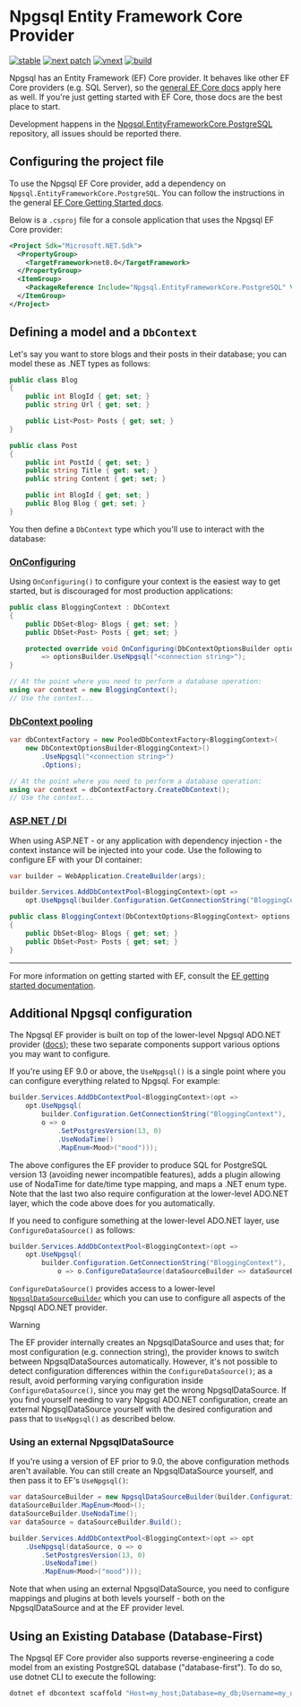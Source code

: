 # Npgsql Entity Framework Core Provider

[![stable](https://img.shields.io/nuget/v/Npgsql.EntityFrameworkCore.PostgreSQL.svg?label=stable)](https://www.nuget.org/packages/Npgsql.EntityFrameworkCore.PostgreSQL/)
[![next patch](https://img.shields.io/myget/npgsql/v/Npgsql.EntityFrameworkCore.PostgreSQL.svg?label=next%20patch)](https://www.myget.org/feed/npgsql/package/nuget/Npgsql.EntityFrameworkCore.PostgreSQL)
[![vnext](https://img.shields.io/myget/npgsql-vnext/vpre/Npgsql.EntityFrameworkCore.PostgreSQL.svg?label=vnext)](https://www.myget.org/feed/npgsql-vnext/package/nuget/Npgsql.EntityFrameworkCore.PostgreSQL)
[![build](https://img.shields.io/github/actions/workflow/status/npgsql/efcore.pg/build.yml?branch=main)](https://github.com/npgsql/efcore.pg/actions)

Npgsql has an Entity Framework (EF) Core provider. It behaves like other EF Core providers (e.g. SQL Server), so the [general EF Core docs](https://docs.microsoft.com/ef/core/index) apply here as well. If you're just getting started with EF Core, those docs are the best place to start.

Development happens in the [Npgsql.EntityFrameworkCore.PostgreSQL](https://github.com/npgsql/Npgsql.EntityFrameworkCore.PostgreSQL) repository, all issues should be reported there.

## Configuring the project file

To use the Npgsql EF Core provider, add a dependency on `Npgsql.EntityFrameworkCore.PostgreSQL`. You can follow the instructions in the general [EF Core Getting Started docs](https://docs.microsoft.com/ef/core/get-started/).

Below is a `.csproj` file for a console application that uses the Npgsql EF Core provider:

```xml
<Project Sdk="Microsoft.NET.Sdk">
  <PropertyGroup>
    <TargetFramework>net8.0</TargetFramework>
  </PropertyGroup>
  <ItemGroup>
    <PackageReference Include="Npgsql.EntityFrameworkCore.PostgreSQL" Version="8.0.4" />
  </ItemGroup>
</Project>
```

## Defining a model and a `DbContext`

Let's say you want to store blogs and their posts in their database; you can model these as .NET types as follows:

```csharp
public class Blog
{
    public int BlogId { get; set; }
    public string Url { get; set; }

    public List<Post> Posts { get; set; }
}

public class Post
{
    public int PostId { get; set; }
    public string Title { get; set; }
    public string Content { get; set; }

    public int BlogId { get; set; }
    public Blog Blog { get; set; }
}
```

You then define a `DbContext` type which you'll use to interact with the database:

### [OnConfiguring](#tab/onconfiguring)

Using `OnConfiguring()` to configure your context is the easiest way to get started, but is discouraged for most production applications:

```csharp
public class BloggingContext : DbContext
{
    public DbSet<Blog> Blogs { get; set; }
    public DbSet<Post> Posts { get; set; }

    protected override void OnConfiguring(DbContextOptionsBuilder optionsBuilder)
        => optionsBuilder.UseNpgsql("<connection string>");
}

// At the point where you need to perform a database operation:
using var context = new BloggingContext();
// Use the context...
```

### [DbContext pooling](#tab/context-pooling)

```csharp
var dbContextFactory = new PooledDbContextFactory<BloggingContext>(
    new DbContextOptionsBuilder<BloggingContext>()
        .UseNpgsql("<connection string>")
        .Options);

// At the point where you need to perform a database operation:
using var context = dbContextFactory.CreateDbContext();
// Use the context...
```

### [ASP.NET / DI](#tab/aspnet)

When using ASP.NET - or any application with dependency injection - the context instance will be injected into your code. Use the following to configure EF with your DI container:

```csharp
var builder = WebApplication.CreateBuilder(args);

builder.Services.AddDbContextPool<BloggingContext>(opt => 
    opt.UseNpgsql(builder.Configuration.GetConnectionString("BloggingContext")));

public class BloggingContext(DbContextOptions<BloggingContext> options) : DbContext(options)
{
    public DbSet<Blog> Blogs { get; set; }
    public DbSet<Post> Posts { get; set; }
}
```

***

For more information on getting started with EF, consult the [EF getting started documentation](https://learn.microsoft.com/en-us/ef/core/get-started/overview/first-app?tabs=netcore-cli).

## Additional Npgsql configuration

The Npgsql EF provider is built on top of the lower-level Npgsql ADO.NET provider ([docs](https://www.npgsql.org/doc/index.html)); these two separate components support various options you may want to configure.

If you're using EF 9.0 or above, the `UseNpgsql()` is a single point where you can configure everything related to Npgsql. For example:

```csharp
builder.Services.AddDbContextPool<BloggingContext>(opt =>
    opt.UseNpgsql(
        builder.Configuration.GetConnectionString("BloggingContext"),
        o => o
            .SetPostgresVersion(13, 0)
            .UseNodaTime()
            .MapEnum<Mood>("mood")));
```

The above configures the EF provider to produce SQL for PostgreSQL version 13 (avoiding newer incompatible features), adds a plugin allowing use of NodaTime for date/time type mapping, and maps a .NET enum type. Note that the last two also require configuration at the lower-level ADO.NET layer, which the code above does for you automatically.

If you need to configure something at the lower-level ADO.NET layer, use `ConfigureDataSource()` as follows:

```csharp
builder.Services.AddDbContextPool<BloggingContext>(opt =>
    opt.UseNpgsql(
        builder.Configuration.GetConnectionString("BloggingContext"),
            o => o.ConfigureDataSource(dataSourceBuilder => dataSourceBuilder.UseClientCertificate(certificate))));
```

`ConfigureDataSource()` provides access to a lower-level [`NpgsqlDataSourceBuilder`](../Npgsql/basic-usage.md#data-source) which you can use to configure all aspects of the Npgsql ADO.NET provider.

> [!WARNING]
> The EF provider internally creates an NpgsqlDataSource and uses that; for most configuration (e.g. connection string), the provider knows to switch between NpgsqlDataSources automatically.
> However, it's not possible to detect configuration differences within the `ConfigureDataSource()`; as a result, avoid performing varying configuration inside `ConfigureDataSource()`, since you may
> get the wrong NpgsqlDataSource. If you find yourself needing to vary Npgsql ADO.NET configuration, create an external NpgsqlDataSource yourself with the desired configuration and pass that to
> `UseNpgsql()` as described below.

### Using an external NpgsqlDataSource

If you're using a version of EF prior to 9.0, the above configuration methods aren't available. You can still create an NpgsqlDataSource yourself, and then pass it to EF's `UseNpgsql()`:

```csharp
var dataSourceBuilder = new NpgsqlDataSourceBuilder(builder.Configuration.GetConnectionString("BloggingContext"));
dataSourceBuilder.MapEnum<Mood>();
dataSourceBuilder.UseNodaTime();
var dataSource = dataSourceBuilder.Build();

builder.Services.AddDbContextPool<BloggingContext>(opt => opt
    .UseNpgsql(dataSource, o => o
        .SetPostgresVersion(13, 0)
        .UseNodaTime()
        .MapEnum<Mood>("mood")));
```

Note that when using an external NpgsqlDataSource, you need to configure mappings and plugins at both levels yourself - both on the NpgsqlDataSource and at the EF provider level.

## Using an Existing Database (Database-First)

The Npgsql EF Core provider also supports reverse-engineering a code model from an existing PostgreSQL database ("database-first"). To do so, use dotnet CLI to execute the following:

```bash
dotnet ef dbcontext scaffold "Host=my_host;Database=my_db;Username=my_user;Password=my_pw" Npgsql.EntityFrameworkCore.PostgreSQL
```
